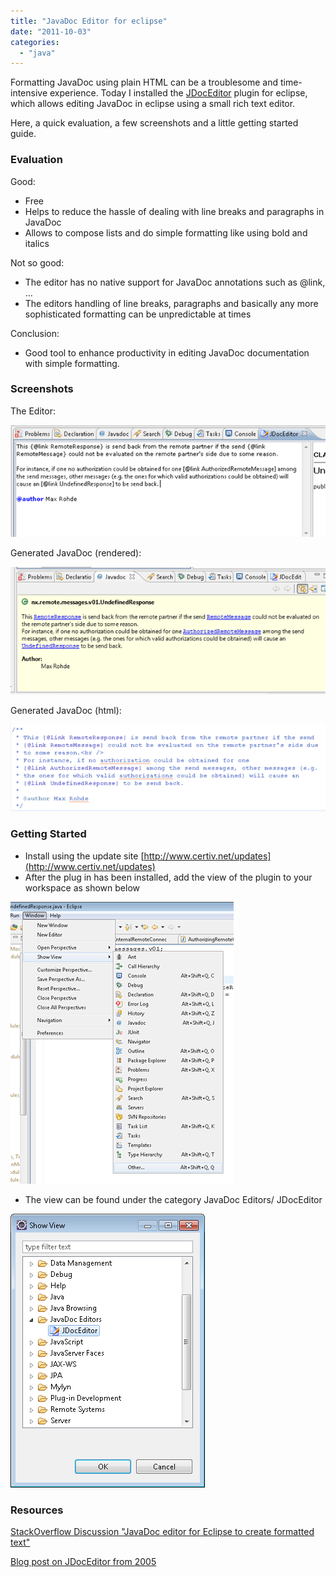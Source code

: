 ```yaml
---
title: "JavaDoc Editor for eclipse"
date: "2011-10-03"
categories: 
  - "java"
---
```


Formatting JavaDoc using plain HTML can be a troublesome and time-intensive experience. Today I installed the [JDocEditor](http://www.certiv.net/projects/jdoceditor.html) plugin for eclipse, which allows editing JavaDoc in eclipse using a small rich text editor.

Here, a quick evaluation, a few screenshots and a little getting started guide.

### Evaluation

Good:

- Free
- Helps to reduce the hassle of dealing with line breaks and paragraphs in JavaDoc
- Allows to compose lists and do simple formatting like using bold and italics

Not so good:

- The editor has no native support for JavaDoc annotations such as @link, …
- The editors handling of line breaks, paragraphs and basically any more sophisticated formatting can be unpredictable at times

Conclusion:

- Good tool to enhance productivity in editing JavaDoc documentation with simple formatting.

### Screenshots

The Editor:

![](images/100311_2207_javadocedit1.png)

Generated JavaDoc (rendered):

![](images/100311_2207_javadocedit2.png)

Generated JavaDoc (html):

![](images/100311_2207_javadocedit3.png)

### Getting Started

- Install using the update site [http://www.certiv.net/updates](http://www.certiv.net/updates)
- After the plug in has been installed, add the view of the plugin to your workspace as shown below

![](images/100311_2207_javadocedit4.png)

- The view can be found under the category JavaDoc Editors/ JDocEditor

![](images/100311_2207_javadocedit5.png)

### Resources

[StackOverflow Discussion "JavaDoc editor for Eclipse to create formatted text"](http://stackoverflow.com/questions/3599111/javadoc-editor-for-eclipse-to-create-formatted-text)

[Blog post on JDocEditor from 2005](http://www.vasanth.in/2005/01/11/eclipse-plugin-jdoceditor/)
